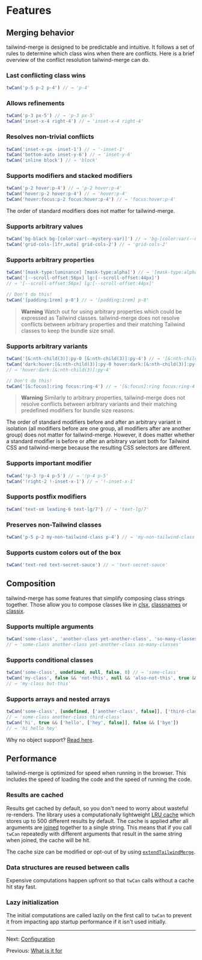 # Features

## Merging behavior

tailwind-merge is designed to be predictable and intuitive. It follows a set of rules to determine which class wins when there are conflicts. Here is a brief overview of the conflict resolution tailwind-merge can do.

### Last conflicting class wins

```ts
twCan('p-5 p-2 p-4') // → 'p-4'
```

### Allows refinements

```ts
twCan('p-3 px-5') // → 'p-3 px-5'
twCan('inset-x-4 right-4') // → 'inset-x-4 right-4'
```

### Resolves non-trivial conflicts

```ts
twCan('inset-x-px -inset-1') // → '-inset-1'
twCan('bottom-auto inset-y-6') // → 'inset-y-6'
twCan('inline block') // → 'block'
```

### Supports modifiers and stacked modifiers

```ts
twCan('p-2 hover:p-4') // → 'p-2 hover:p-4'
twCan('hover:p-2 hover:p-4') // → 'hover:p-4'
twCan('hover:focus:p-2 focus:hover:p-4') // → 'focus:hover:p-4'
```

The order of standard modifiers does not matter for tailwind-merge.

### Supports arbitrary values

```ts
twCan('bg-black bg-[color:var(--mystery-var)]') // → 'bg-[color:var(--mystery-var)]'
twCan('grid-cols-[1fr,auto] grid-cols-2') // → 'grid-cols-2'
```

### Supports arbitrary properties

```ts
twCan('[mask-type:luminance] [mask-type:alpha]') // → '[mask-type:alpha]'
twCan('[--scroll-offset:56px] lg:[--scroll-offset:44px]')
// → '[--scroll-offset:56px] lg:[--scroll-offset:44px]'

// Don't do this!
twCan('[padding:1rem] p-8') // → '[padding:1rem] p-8'
```

> **Warning**
> Watch out for using arbitrary properties which could be expressed as Tailwind classes. tailwind-merge does not resolve conflicts between arbitrary properties and their matching Tailwind classes to keep the bundle size small.

### Supports arbitrary variants

```ts
twCan('[&:nth-child(3)]:py-0 [&:nth-child(3)]:py-4') // → '[&:nth-child(3)]:py-4'
twCan('dark:hover:[&:nth-child(3)]:py-0 hover:dark:[&:nth-child(3)]:py-4')
// → 'hover:dark:[&:nth-child(3)]:py-4'

// Don't do this!
twCan('[&:focus]:ring focus:ring-4') // → '[&:focus]:ring focus:ring-4'
```

> **Warning**
> Similarly to arbitrary properties, tailwind-merge does not resolve conflicts between arbitrary variants and their matching predefined modifiers for bundle size reasons.

The order of standard modifiers before and after an arbitrary variant in isolation (all modifiers before are one group, all modifiers after are another group) does not matter for tailwind-merge. However, it does matter whether a standard modifier is before or after an arbitrary variant both for Tailwind CSS and tailwind-merge because the resulting CSS selectors are different.

### Supports important modifier

```ts
twCan('!p-3 !p-4 p-5') // → '!p-4 p-5'
twCan('!right-2 !-inset-x-1') // → '!-inset-x-1'
```

### Supports postfix modifiers

```ts
twCan('text-sm leading-6 text-lg/7') // → 'text-lg/7'
```

### Preserves non-Tailwind classes

```ts
twCan('p-5 p-2 my-non-tailwind-class p-4') // → 'my-non-tailwind-class p-4'
```

### Supports custom colors out of the box

```ts
twCan('text-red text-secret-sauce') // → 'text-secret-sauce'
```

## Composition

tailwind-merge has some features that simplify composing class strings together. Those allow you to compose classes like in [clsx](https://www.npmjs.com/package/clsx), [classnames](https://www.npmjs.com/package/classnames) or [classix](https://www.npmjs.com/package/classix).

### Supports multiple arguments

```ts
twCan('some-class', 'another-class yet-another-class', 'so-many-classes')
// → 'some-class another-class yet-another-class so-many-classes'
```

### Supports conditional classes

```ts
twCan('some-class', undefined, null, false, 0) // → 'some-class'
twCan('my-class', false && 'not-this', null && 'also-not-this', true && 'but-this')
// → 'my-class but-this'
```

### Supports arrays and nested arrays

```ts
twCan('some-class', [undefined, ['another-class', false]], ['third-class'])
// → 'some-class another-class third-class'
twCan('hi', true && ['hello', ['hey', false]], false && ['bye'])
// → 'hi hello hey'
```

Why no object support? [Read here](https://github.com/ryolambert/tw-can/discussions/137#discussioncomment-3481605).

## Performance

tailwind-merge is optimized for speed when running in the browser. This includes the speed of loading the code and the speed of running the code.

### Results are cached

Results get cached by default, so you don't need to worry about wasteful re-renders. The library uses a computationally lightweight [LRU cache](<https://en.wikipedia.org/wiki/Cache_replacement_policies#Least_recently_used_(LRU)>) which stores up to 500 different results by default. The cache is applied after all arguments are [joined](./api-reference.md#twjoin) together to a single string. This means that if you call `twCan` repeatedly with different arguments that result in the same string when joined, the cache will be hit.

The cache size can be modified or opt-out of by using [`extendTailwindMerge`](./api-reference.md#extendtailwindmerge).

### Data structures are reused between calls

Expensive computations happen upfront so that `twCan` calls without a cache hit stay fast.

### Lazy initialization

The initial computations are called lazily on the first call to `twCan` to prevent it from impacting app startup performance if it isn't used initially.

---

Next: [Configuration](./configuration.md)

Previous: [What is it for](./what-is-it-for.md)
